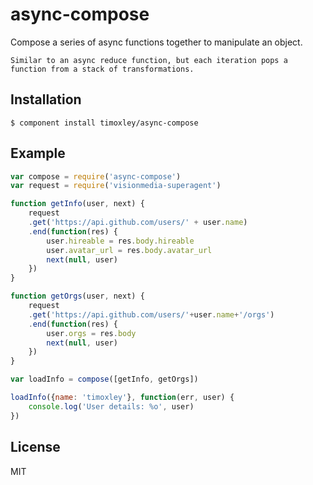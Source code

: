 # async-compose

  Compose a series of async functions together to manipulate an object.

	Similar to an async reduce function, but each iteration pops a
	function from a stack of transformations.

## Installation

    $ component install timoxley/async-compose

## Example

```js
var compose = require('async-compose')
var request = require('visionmedia-superagent')

function getInfo(user, next) {
	request
	.get('https://api.github.com/users/' + user.name)
	.end(function(res) {
		user.hireable = res.body.hireable
		user.avatar_url = res.body.avatar_url
		next(null, user)
	})
}

function getOrgs(user, next) {
	request
	.get('https://api.github.com/users/'+user.name+'/orgs')
	.end(function(res) {
		user.orgs = res.body
		next(null, user)
	})
}

var loadInfo = compose([getInfo, getOrgs])

loadInfo({name: 'timoxley'}, function(err, user) {
	console.log('User details: %o', user)
})

```

## License

MIT
